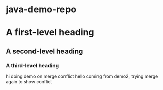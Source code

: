 # java-demo-repo
# A first-level heading
## A second-level heading
### A third-level heading
hi doing demo on merge conflict 
hello
coming from demo2, trying merge again to show conflict
